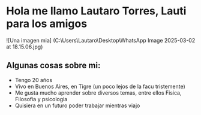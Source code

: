 # Hola me llamo Lautaro Torres, Lauti para los amigos
![Una imagen mia] (C:\Users\Lautaro\Desktop\WhatsApp Image 2025-03-02 at 18.15.06.jpg)
## Algunas cosas sobre mi:
- Tengo 20 años
- Vivo en Buenos Aires, en Tigre (un poco lejos de la facu tristemente)
- Me gusta mucho aprender sobre diversos temas, entre ellos Fisica, Filosofia y psicologia
- Quisiera en un futuro poder trabajar mientras viajo
